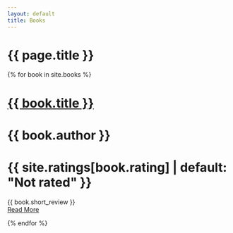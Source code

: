 ```yaml
---
layout: default
title: Books
---
```


<div class="books-page-title">
    <h1>{{ page.title }}</h1>
</div>

{% for book in site.books %}
<div class="book-card">
    <div class="header">
        <h1><a href="{{ book.url | relative_url }}">{{ book.title }}</a></h1>
        <h1>{{ book.author }}</h1>
        <h1>{{ site.ratings[book.rating] | default: "Not rated" }}</h1>
    </div>
    <p>{{ book.short_review }}<br /> <a href="{{ book.url | relative_url }}">Read More</a></p>

</div>
{% endfor %}
